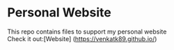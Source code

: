 # Personal Website

This repo contains files to support my personal website
<br>
Check it out:[Website] (https://venkatk89.github.io/)

